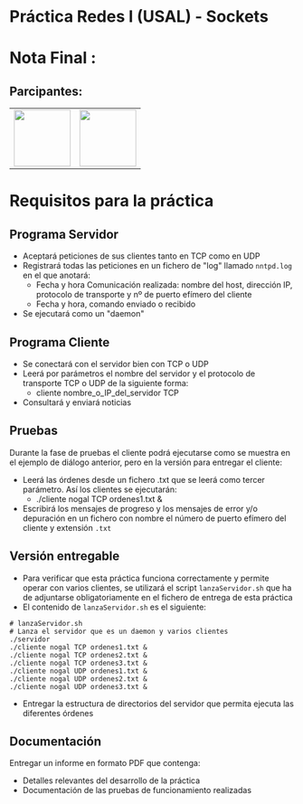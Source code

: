# Práctica Redes I (USAL) - Sockets 

# Nota Final : 

## Parcipantes:

<table>
  <tr>
    <td align="center"><a href="https://github.com/AnOrdinaryUsser"><img width="100px;" src="https://avatars2.githubusercontent.com/u/61872281?s=460&u=e276002ebcb7a49338dac7ffb561cf968d6c0ee4&v=4"></td>
    <td align="center"><a href="https://github.com/n0nuser"><img width="100px;" src="https://avatars3.githubusercontent.com/u/32982175?s=460&u=ce93410c9c5e0f3ffa17321e16ee2f2b8879ca6f&v=4"></td>
  </tr>
</table>

# Requisitos para la práctica

## Programa Servidor
- Aceptará peticiones de sus clientes tanto en TCP como en UDP
- Registrará todas las peticiones en un fichero de "log" llamado `nntpd.log` en el que anotará:
  - Fecha y hora Comunicación realizada: nombre del host, dirección IP, protocolo de transporte y nº de puerto efímero del cliente
  - Fecha y hora, comando enviado o recibido
- Se ejecutará como un "daemon"

## Programa Cliente

- Se conectará con el servidor bien con TCP o UDP
- Leerá por parámetros el nombre del servidor y el protocolo de transporte TCP o UDP de la siguiente forma:
  - cliente nombre_o_IP_del_servidor TCP
- Consultará y enviará noticias

## Pruebas

Durante la fase de pruebas el cliente podrá ejecutarse como se muestra en el ejemplo de diálogo anterior, pero en la versión para entregar el cliente:
- Leerá las órdenes desde un fichero .txt que se leerá como tercer parámetro. Así los clientes se ejecutarán:
  - ./cliente nogal TCP ordenes1.txt &
- Escribirá los mensajes de progreso y los mensajes de error y/o depuración en un fichero con nombre el número de puerto efímero del cliente y extensión `.txt`

## Versión entregable

- Para verificar que esta práctica funciona correctamente y permite operar con varios clientes, se utilizará el script `lanzaServidor.sh` que ha de adjuntarse obligatoriamente en el fichero de entrega de esta práctica
- El contenido de `lanzaServidor.sh` es el siguiente:

```
# lanzaServidor.sh
# Lanza el servidor que es un daemon y varios clientes
./servidor
./cliente nogal TCP ordenes1.txt &
./cliente nogal TCP ordenes2.txt &
./cliente nogal TCP ordenes3.txt &
./cliente nogal UDP ordenes1.txt &
./cliente nogal UDP ordenes2.txt &
./cliente nogal UDP ordenes3.txt &
```

- Entregar la estructura de directorios del servidor que permita ejecuta las diferentes órdenes

## Documentación

Entregar un informe en formato PDF que contenga:
- Detalles relevantes del desarrollo de la práctica
- Documentación de las pruebas de funcionamiento realizadas
